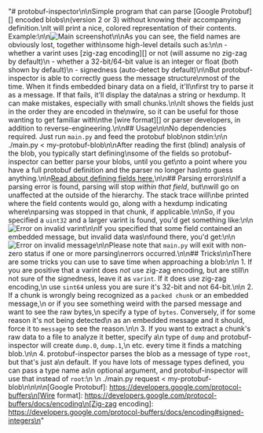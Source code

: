 "# protobuf-inspector\n\nSimple program that can parse [Google Protobuf][] encoded blobs\n(version 2 or 3) without knowing their accompanying definition.\nIt will print a nice, colored representation of their contents. Example:\n\n![Main screenshot](https://i.imgur.com/Vw403MI.png)\n\nAs you can see, the field names are obviously lost, together with\nsome high-level details such as:\n\n - whether a varint uses [zig-zag encoding][] or not (will assume no zig-zag by default)\n - whether a 32-bit/64-bit value is an integer or float (both shown by default)\n - signedness (auto-detect by default)\n\nBut protobuf-inspector is able to correctly guess the message structure\nmost of the time. When it finds embedded binary data on a field, it'll\nfirst try to parse it as a message. If that fails, it'll display the data\nas a string or hexdump. It can make mistakes, especially with small chunks.\n\nIt shows the fields just in the order they are encoded in the\nwire, so it can be useful for those wanting to get familiar with\nthe [wire format][] or parser developers, in addition to reverse-engineering.\n\n## Usage\n\nNo dependencies required. Just run `main.py` and feed the protobuf blob\non stdin:\n\n    ./main.py < my-protobuf-blob\n\nAfter reading the first (blind) analysis of the blob, you typically start defining\nsome of the fields so protobuf-inspector can better parse your blobs, until you get\nto a point where you have a full protobuf definition and the parser no longer has\nto guess anything.\n\n[Read about defining fields here.](CONFIG.md)\n\n## Parsing errors\n\nIf a parsing error is found, parsing will stop *within that field*, but\nwill go on unaffected at the outside of the hierarchy. The stack trace will\nbe printed where the field contents would go, along with a hexdump indicating where\nparsing was stopped in that chunk, if applicable.\n\nSo, if you specified a `uint32` and a larger varint is found, you'd get something like:\n\n![Error on invalid varint](https://i.imgur.com/DWG9MGX.png)\n\nIf you specified that some field contained an embedded message, but invalid data was\nfound there, you'd get:\n\n![Error on invalid message](https://i.imgur.com/URaWqXz.png)\n\nPlease note that `main.py` will exit with non-zero status if one or more parsing\nerrors occurred.\n\n## Tricks\n\nThere are some tricks you can use to save time when approaching a blob:\n\n 1. If you are positive that a varint does *not* use zig-zag encoding, but are still\n    not sure of the signedness, leave it as `varint`. If it does use zig-zag encoding,\n    use `sint64` unless you are sure it's 32-bit and not 64-bit.\n\n 2. If a chunk is wrongly being recognized as a `packed chunk` or an embedded message,\n    or if you see something weird with the parsed message and want to see the raw bytes,\n    specify a type of `bytes`. Conversely, if for some reason it's not being detected\n    as an embedded message and it should, force it to `message` to see the reason.\n\n 3. If you want to extract a chunk's raw data to a file to analyze it better, specify a\n    type of `dump` and protobuf-inspector will create `dump.0`, `dump.1`,\n    etc. every time it finds a matching blob.\n\n 4. protobuf-inspector parses the blob as a message of type `root`, but that's just a\n    default. If you have lots of message types defined, you can pass a type name as\n    optional argument, and protobuf-inspector will use that instead of `root`:\n    \n        ./main.py request < my-protobuf-blob\n\n\n\n[Google Protobuf]: https://developers.google.com/protocol-buffers\n[Wire format]: https://developers.google.com/protocol-buffers/docs/encoding\n[Zig-zag encoding]: https://developers.google.com/protocol-buffers/docs/encoding#signed-integers\n"